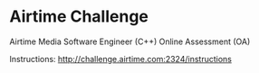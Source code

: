 # Airtime Challenge
Airtime Media Software Engineer (C++) Online Assessment (OA)

Instructions: http://challenge.airtime.com:2324/instructions
